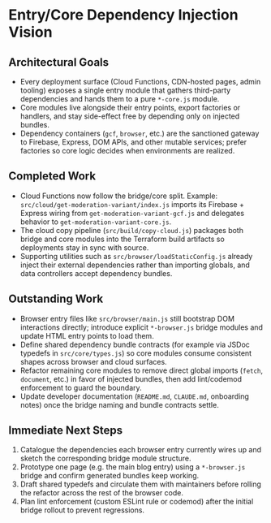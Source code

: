 # Entry/Core Dependency Injection Vision

## Architectural Goals
- Every deployment surface (Cloud Functions, CDN-hosted pages, admin tooling) exposes a single entry module that gathers third-party dependencies and hands them to a pure `*-core.js` module.
- Core modules live alongside their entry points, export factories or handlers, and stay side-effect free by depending only on injected bundles.
- Dependency containers (`gcf`, `browser`, etc.) are the sanctioned gateway to Firebase, Express, DOM APIs, and other mutable services; prefer factories so core logic decides when environments are realized.

## Completed Work
- Cloud Functions now follow the bridge/core split. Example: `src/cloud/get-moderation-variant/index.js` imports its Firebase + Express wiring from `get-moderation-variant-gcf.js` and delegates behavior to `get-moderation-variant-core.js`.
- The cloud copy pipeline (`src/build/copy-cloud.js`) packages both bridge and core modules into the Terraform build artifacts so deployments stay in sync with source.
- Supporting utilities such as `src/browser/loadStaticConfig.js` already inject their external dependencies rather than importing globals, and data controllers accept dependency bundles.

## Outstanding Work
- Browser entry files like `src/browser/main.js` still bootstrap DOM interactions directly; introduce explicit `*-browser.js` bridge modules and update HTML entry points to load them.
- Define shared dependency bundle contracts (for example via JSDoc typedefs in `src/core/types.js`) so core modules consume consistent shapes across browser and cloud surfaces.
- Refactor remaining core modules to remove direct global imports (`fetch`, `document`, etc.) in favor of injected bundles, then add lint/codemod enforcement to guard the boundary.
- Update developer documentation (`README.md`, `CLAUDE.md`, onboarding notes) once the bridge naming and bundle contracts settle.

## Immediate Next Steps
1. Catalogue the dependencies each browser entry currently wires up and sketch the corresponding bridge module structure.
2. Prototype one page (e.g. the main blog entry) using a `*-browser.js` bridge and confirm generated bundles keep working.
3. Draft shared typedefs and circulate them with maintainers before rolling the refactor across the rest of the browser code.
4. Plan lint enforcement (custom ESLint rule or codemod) after the initial bridge rollout to prevent regressions.

